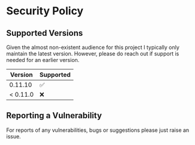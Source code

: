 # Security Policy

## Supported Versions

Given the almost non-existent audience for this project I typically only maintain the latest version. However, please do reach out if support is needed for an earlier version.

| Version  | Supported          |
|----------|--------------------|
| 0.11.10  | :white_check_mark: |
| < 0.11.0 | :x:                |

## Reporting a Vulnerability

For reports of any vulnerabilities, bugs or suggestions please just raise an issue.
